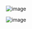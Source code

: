 ![image](https://user-images.githubusercontent.com/74129445/151588544-a8f03d31-9f2a-4338-8042-c723b61bd82c.png)  

![image](https://user-images.githubusercontent.com/74129445/151588626-8d14bf76-6e49-482f-8aa5-2c3ed16db346.png)
